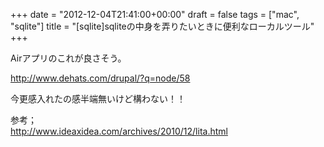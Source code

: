 +++
date = "2012-12-04T21:41:00+00:00"
draft = false
tags = ["mac", "sqlite"]
title = "[sqlite]sqliteの中身を弄りたいときに便利なローカルツール"
+++
<p>Airアプリのこれが良さそう。</p>&#13;
<p><a href="http://www.dehats.com/drupal/?q=node/58">http://www.dehats.com/drupal/?q=node/58</a></p>&#13;
<p>今更感入れたの感半端無いけど構わない！！</p>&#13;
&#13;
<p>参考；<br /><a href="http://www.ideaxidea.com/archives/2010/12/lita.html">http://www.ideaxidea.com/archives/2010/12/lita.html</a></p> 